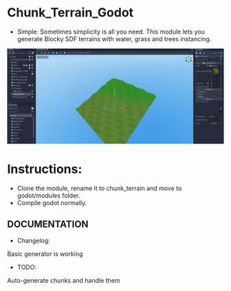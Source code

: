 # Chunk_Terrain_Godot

- Simple:
Sometimes simplicity is all you need. This module lets you generate Blocky SDF terrains with water, grass and trees instancing. 

![Blocky screenshot](doc/basic_screenshot.png)

# Instructions:

- Clone the module, rename it to chunk_terrain and move to godot/modules folder.
- Compile godot normally.

## DOCUMENTATION

- Changelog:

Basic generator is working

- TODO:

Auto-generate chunks and handle them
